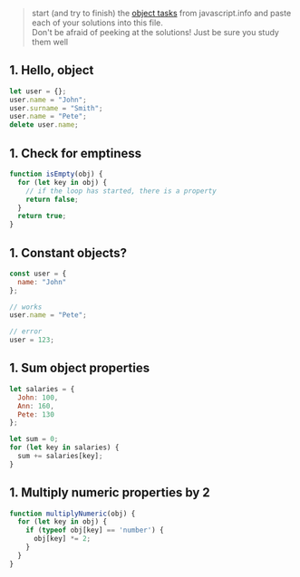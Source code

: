 > start (and try to finish) the [object tasks](https://javascript.info/object) from javascript.info and paste each of your solutions into this file.    
> Don't be afraid of peeking at the solutions!  Just be sure you study them well


## 1. Hello, object
```js
let user = {};
user.name = "John";
user.surname = "Smith";
user.name = "Pete";
delete user.name;
```

## 1. Check for emptiness
```js
function isEmpty(obj) {
  for (let key in obj) {
    // if the loop has started, there is a property
    return false;
  }
  return true;
}
```

## 1. Constant objects?
```js
const user = {
  name: "John"
};

// works
user.name = "Pete";

// error
user = 123;
```

## 1. Sum object properties
```js
let salaries = {
  John: 100,
  Ann: 160,
  Pete: 130
};

let sum = 0;
for (let key in salaries) {
  sum += salaries[key];
}
```

## 1. Multiply numeric properties by 2
```js
function multiplyNumeric(obj) {
  for (let key in obj) {
    if (typeof obj[key] == 'number') {
      obj[key] *= 2;
    }
  }
}
```

